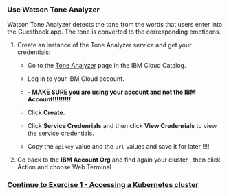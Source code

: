 ### Use Watson Tone Analyzer
Watson Tone Analyzer detects the tone from the words that users enter into the Guestbook app. The tone is converted to the corresponding emoticons.


1. Create an instance of the Tone Analyzer service and get your credentials:
    - Go to the [Tone Analyzer](https://cloud.ibm.com/catalog/services/tone-analyzer) page in the IBM Cloud Catalog.
    - Log in to your IBM Cloud account.
    -  **-  MAKE SURE you are using your account and not the IBM Account!!!!!!!!!**
  
    - Click **Create**.
    - Click **Service Credenrials** and then click  **View Credenrials** to view the service credentials.
    - Copy the `apikey` value and  the `url` values and save it for later !!!!
    
2. Go back to the **IBM Account Org** and find again your cluster , then click Action and choose Web Terminal 

### [Continue to Exercise 1 - Accessing a Kubernetes cluster ](../exercise-1/README.md)
